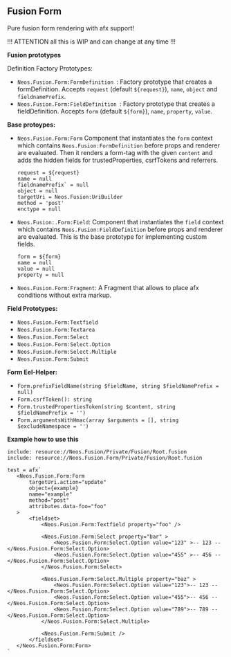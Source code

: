 Fusion Form
-----------

Pure fusion form rendering with afx support! 

!!! ATTENTION all this is WIP and can change at any time !!!

**Fusion prototypes**

Definition Factory Prototypes:

- `Neos.Fusion.Form:FormDefinition `: Factory prototype that creates a formDefinition. Accepts `request` (default `${request}`), `name`, `object` and `fieldnamePrefix`.
- `Neos.Fusion.Form:FieldDefinition `: Factory prototype that creates a fieldDefinition. Accepts `form` (default `${form}`), `name`, `property`, `value`.

**Base protoypes:**

- `Neos.Fusion.Form:Form` Component that instantiates the `form` context which contains `Neos.Fusion:FormDefinition` before 
    props and renderer are evaluated. Then it renders a form-tag with the given `content` and adds the hidden fields for trustedProperties, csrfTokens and referrers.
    
    ```
    request = ${request}
    name = null
    fieldnamePrefix` = null
    object = null
    targetUri = Neos.Fusion:UriBuilder
    method = 'post'
    enctype = null
    ```

- `Neos.Fusion:.Form:Field`: Component that instantiates the `field` context which contains `Neos.Fusion:FieldDefinition` 
    before props and renderer are evaluated. This is the base prototype for implementing custom fields.
    
    ```
    form = ${form} 
    name = null
    value = null
    property = null
    ```
    
- `Neos.Fusion.Form:Fragment`: A Fragment that allows to place afx conditions without extra markup.

**Field Prototypes:**

- `Neos.Fusion.Form:Textfield`
- `Neos.Fusion.Form:Textarea`
- `Neos.Fusion.Form:Select`
- `Neos.Fusion.Form:Select.Option`
- `Neos.Fusion.Form:Select.Multiple`
- `Neos.Fusion.Form:Submit`

**Form Eel-Helper:**

- `Form.prefixFieldName(string $fieldName, string $fieldNamePrefix = null)`
- `Form.csrfToken(): string`
- `Form.trustedPropertiesToken(string $content, string $fieldNamePrefix = '')`
- `Form.argumentsWithHmac(array $arguments = [], string $excludeNamespace = '')`

**Example how to use this**
```
include: resource://Neos.Fusion/Private/Fusion/Root.fusion
include: resource://Neos.Fusion.Form/Private/Fusion/Root.fusion

test = afx`
   <Neos.Fusion.Form:Form
       targetUri.action="update"
       object={example}
       name="example"
       method="post"
       attributes.data-foo="foo"
   >
       <fieldset>
           <Neos.Fusion.Form:Textfield property="foo" />

           <Neos.Fusion.Form:Select property="bar" >
               <Neos.Fusion.Form:Select.Option value="123" >-- 123 -- </Neos.Fusion.Form:Select.Option>
               <Neos.Fusion.Form:Select.Option value="455" >-- 456 -- </Neos.Fusion.Form:Select.Option>
           </Neos.Fusion.Form:Select>

           <Neos.Fusion.Form:Select.Multiple property="baz" >
               <Neos.Fusion.Form:Select.Option value="123">-- 123 -- </Neos.Fusion.Form:Select.Option>
               <Neos.Fusion.Form:Select.Option value="455">-- 456 -- </Neos.Fusion.Form:Select.Option>
               <Neos.Fusion.Form:Select.Option value="789">-- 789 -- </Neos.Fusion.Form:Select.Option>
           </Neos.Fusion.Form:Select.Multiple>

           <Neos.Fusion.Form:Submit />
       </fieldset>
   </Neos.Fusion.Form:Form>
`
